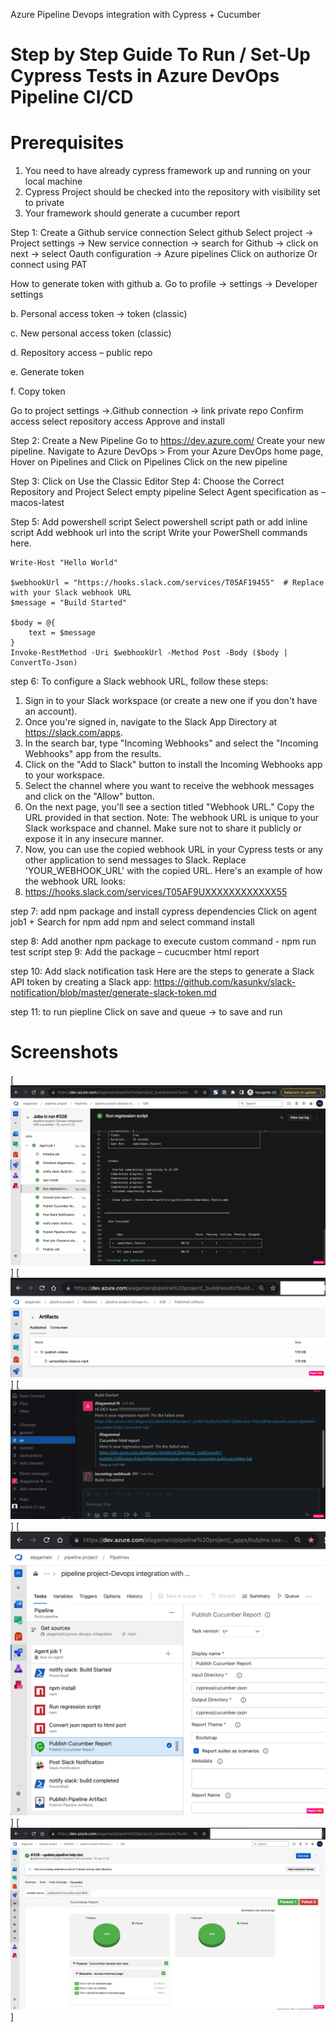 Azure Pipeline Devops integration with Cypress + Cucumber  

# Step by Step Guide To Run / Set-Up Cypress Tests in Azure DevOps Pipeline CI/CD
# Prerequisites
1.	You need to have already cypress framework up and running on your local machine
2.	Cypress Project should be checked into the repository with visibility set to private 
3.	Your framework should generate a cucumber report 

Step 1:  Create a Github service connection 
Select github
Select project -> Project settings -> New  service connection -> search for Github -> click on next -> select Oauth configuration -> Azure pipelines
Click on authorize
Or connect using PAT 

How to generate token with github
a.	Go to profile -> settings -> Developer settings

b.	Personal access token -> token (classic)

c.	New personal access token (classic)

d.	Repository access – public repo 

e.	Generate token 

f.	Copy token  

Go to project settings ->.Github connection -> link private repo 
Confirm access 
select repository access
Approve and install

Step 2: Create a New Pipeline
Go to  https://dev.azure.com/
Create your new pipeline. Navigate to Azure DevOps > From your Azure DevOps home page, Hover on Pipelines and Click on Pipelines
Click on the new pipeline 

Step 3: Click on Use the Classic Editor
Step 4: Choose the Correct Repository and Project
Select empty pipeline
Select Agent specification as – macos-latest

Step 5: Add powershell script
Select powershell script path  or add inline script
Add webhook url into the script 
Write your PowerShell commands here.

	Write-Host "Hello World"

	$webhookUrl = "https://hooks.slack.com/services/T05AF19455"  # Replace with your Slack webhook URL
	$message = "Build Started"

	$body = @{
    	text = $message
	}
	Invoke-RestMethod -Uri $webhookUrl -Method Post -Body ($body | ConvertTo-Json)

step 6: To configure a Slack webhook URL, follow these steps:
1.	Sign in to your Slack workspace (or create a new one if you don't have an account).
2.	Once you're signed in, navigate to the Slack App Directory at https://slack.com/apps.
3.	In the search bar, type "Incoming Webhooks" and select the "Incoming Webhooks" app from the results.
4.	Click on the "Add to Slack" button to install the Incoming Webhooks app to your workspace.
5.	Select the channel where you want to receive the webhook messages and click on the "Allow" button.
6.	On the next page, you'll see a section titled "Webhook URL." Copy the URL provided in that section.
Note: The webhook URL is unique to your Slack workspace and channel. Make sure not to share it publicly or expose it in any insecure manner.
7.	Now, you can use the copied webhook URL in your Cypress tests or any other application to send messages to Slack. Replace 'YOUR_WEBHOOK_URL' with the copied URL.
Here's an example of how the webhook URL looks:
8.	https://hooks.slack.com/services/T05AF9UXXXXXXXXXXXX55

step 7: add npm package and install cypress dependencies 
Click on agent job1 + 
Search for npm 
add npm and select command install

step 8: Add another npm package to execute custom command -  npm run test script 
step 9: Add the package – cucucmber html report 

step 10: Add slack notification task 
Here are the steps to generate a Slack API token by creating a Slack app:
https://github.com/kasunkv/slack-notification/blob/master/generate-slack-token.md

step 11: to run piepline 
Click on save and queue -> to save and run

 
 # Screenshots
[![Classic-Editor](https://github.com/alagamai/Azure-Devops-Integration-Cypress-Cucumber/blob/master/images/Classic-editor-Agent-Job.png)]
[![Publish-Artifacts](https://github.com/alagamai/Azure-Devops-Integration-Cypress-Cucumber/blob/master/images/Publish-Artifacts.png)]
[![Slack-Notification](https://github.com/alagamai/Azure-Devops-Integration-Cypress-Cucumber/blob/master/images/Slack-Notification.png)]
[![classic-editor-pipeline-script](https://github.com/alagamai/Azure-Devops-Integration-Cypress-Cucumber/blob/master/images/classic-editor-pipeline-script.png)]
[![cucumber-report](https://github.com/alagamai/Azure-Devops-Integration-Cypress-Cucumber/blob/master/images/cucumber-report.png)]
